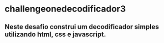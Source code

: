 # challengeonedecodificador3
## Neste desafio construi um decodificador simples utilizando html, css e javascript.

